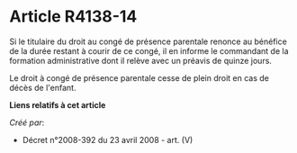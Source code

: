 # Article R4138-14

Si le titulaire du droit au congé de présence parentale renonce au bénéfice de la durée restant à courir de ce congé, il en
informe le commandant de la formation administrative dont il relève avec un préavis de quinze jours.

Le droit à congé de présence parentale cesse de plein droit en cas de décès de l'enfant.

**Liens relatifs à cet article**

_Créé par_:

  - Décret n°2008-392 du 23 avril 2008 - art. (V)
